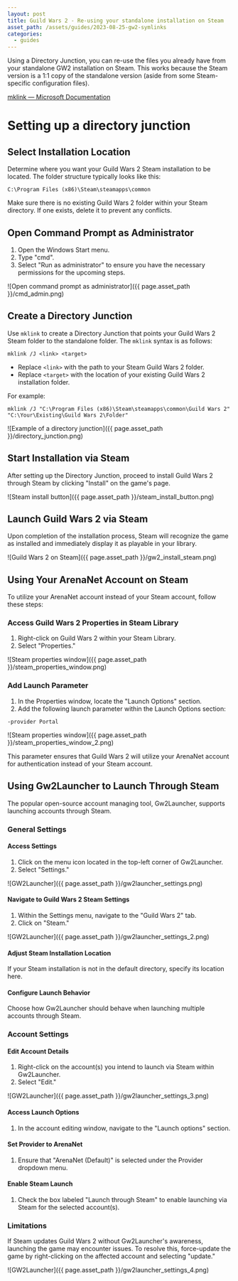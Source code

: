 ```yaml
---
layout: post
title: Guild Wars 2 - Re-using your standalone installation on Steam
asset_path: /assets/guides/2023-08-25-gw2-symlinks
categories: 
  - guides
---
```


Using a Directory Junction, you can re-use the files you already have from your standalone GW2 installation on Steam. This works because the Steam version is a 1:1 copy of the standalone version (aside from some Steam-specific configuration files).

[mklink — Microsoft Documentation](https://learn.microsoft.com/en-us/windows-server/administration/windows-commands/mklink)

# Setting up a directory junction

## Select Installation Location

Determine where you want your Guild Wars 2 Steam installation to be located. The folder structure typically looks like this:

```text
C:\Program Files (x86)\Steam\steamapps\common
```

Make sure there is no existing Guild Wars 2 folder within your Steam directory. If one exists, delete it to prevent any conflicts.

## Open Command Prompt as Administrator

1. Open the Windows Start menu.
2. Type "cmd".
3. Select "Run as administrator" to ensure you have the necessary permissions for the upcoming steps.

![Open command prompt as administrator]({{ page.asset_path }}/cmd_admin.png)

## Create a Directory Junction

Use `mklink` to create a Directory Junction that points your Guild Wars 2 Steam folder to the standalone folder. The `mklink` syntax is as follows:

```text
mklink /J <link> <target>
```

- Replace `<link>` with the path to your Steam Guild Wars 2 folder.
- Replace `<target>` with the location of your existing Guild Wars 2 installation folder.

For example:

```text
mklink /J "C:\Program Files (x86)\Steam\steamapps\common\Guild Wars 2" "C:\Your\Existing\Guild Wars 2\Folder"
```

![Example of a directory junction]({{ page.asset_path }}/directory_junction.png)

## Start Installation via Steam

After setting up the Directory Junction, proceed to install Guild Wars 2 through Steam by clicking "Install" on the game's page.

![Steam install button]({{ page.asset_path }}/steam_install_button.png)

## Launch Guild Wars 2 via Steam

Upon completion of the installation process, Steam will recognize the game as installed and immediately display it as playable in your library.

![Guild Wars 2 on Steam]({{ page.asset_path }}/gw2_install_steam.png)

## Using Your ArenaNet Account on Steam

To utilize your ArenaNet account instead of your Steam account, follow these steps:

### Access Guild Wars 2 Properties in Steam Library

1. Right-click on Guild Wars 2 within your Steam Library.
2. Select "Properties."

![Steam properties window]({{ page.asset_path }}/steam_properties_window.png)

### Add Launch Parameter

1. In the Properties window, locate the "Launch Options" section.
2. Add the following launch parameter within the Launch Options section:

```text
-provider Portal
```

![Steam properties window]({{ page.asset_path }}/steam_properties_window_2.png)

This parameter ensures that Guild Wars 2 will utilize your ArenaNet account for authentication instead of your Steam account.

## Using Gw2Launcher to Launch Through Steam

The popular open-source account managing tool, Gw2Launcher, supports launching accounts through Steam.

### General Settings

#### Access Settings

1. Click on the menu icon located in the top-left corner of Gw2Launcher.
2. Select "Settings."

![GW2Launcher]({{ page.asset_path }}/gw2launcher_settings.png)

#### Navigate to Guild Wars 2 Steam Settings

1. Within the Settings menu, navigate to the "Guild Wars 2" tab.
2. Click on "Steam."

![GW2Launcher]({{ page.asset_path }}/gw2launcher_settings_2.png)

#### Adjust Steam Installation Location

If your Steam installation is not in the default directory, specify its location here.

#### Configure Launch Behavior

Choose how Gw2Launcher should behave when launching multiple accounts through Steam.

### Account Settings

#### Edit Account Details

1. Right-click on the account(s) you intend to launch via Steam within Gw2Launcher.
2. Select "Edit."

![GW2Launcher]({{ page.asset_path }}/gw2launcher_settings_3.png)

#### Access Launch Options

1. In the account editing window, navigate to the "Launch options" section.

#### Set Provider to ArenaNet

1. Ensure that "ArenaNet (Default)" is selected under the Provider dropdown menu.

#### Enable Steam Launch

1. Check the box labeled "Launch through Steam" to enable launching via Steam for the selected account(s).

### Limitations

If Steam updates Guild Wars 2 without Gw2Launcher's awareness, launching the game may encounter issues. To resolve this, force-update the game by right-clicking on the affected account and selecting "update."

![GW2Launcher]({{ page.asset_path }}/gw2launcher_settings_4.png)
